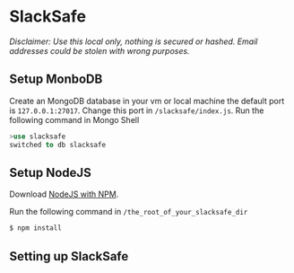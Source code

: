 # SlackSafe

_Disclaimer: Use this local only, nothing is secured or hashed. Email addresses could be stolen with wrong purposes._

## Setup MonboDB

Create an MongoDB database in your vm or local machine the default port is `127.0.0.1:27017`. Change this port in `/slacksafe/index.js`.
Run the following command in Mongo Shell
```sql
>use slacksafe
switched to db slacksafe
```

## Setup NodeJS

Download [NodeJS with NPM](https://nodejs.org/en/download/).

Run the following command in `/the_root_of_your_slacksafe_dir`
```bash
$ npm install
```

## Setting up SlackSafe

